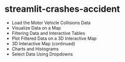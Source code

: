 # streamlit-crashes-accident
- Load the Motor Vehicle Collisions Data
- Visualize Data on a Map
- Filtering Data and Interactive Tables
- Plot Filtered Data on a 3D Interactive Map
- 3D Interactive Map (continued)
- Charts and Histograms
- Select Data Using Dropdowns
